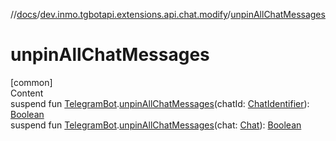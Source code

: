 //[docs](../../index.md)/[dev.inmo.tgbotapi.extensions.api.chat.modify](index.md)/[unpinAllChatMessages](unpin-all-chat-messages.md)



# unpinAllChatMessages  
[common]  
Content  
suspend fun [TelegramBot](../dev.inmo.tgbotapi.bot/index.md#%5Bdev.inmo.tgbotapi.bot%2FTelegramBot%2F%2F%2FPointingToDeclaration%2F%5D%2FClasslikes%2F625018081).[unpinAllChatMessages](unpin-all-chat-messages.md)(chatId: [ChatIdentifier](../dev.inmo.tgbotapi.types/-chat-identifier/index.md)): [Boolean](https://kotlinlang.org/api/latest/jvm/stdlib/kotlin/-boolean/index.html)  
suspend fun [TelegramBot](../dev.inmo.tgbotapi.bot/index.md#%5Bdev.inmo.tgbotapi.bot%2FTelegramBot%2F%2F%2FPointingToDeclaration%2F%5D%2FClasslikes%2F625018081).[unpinAllChatMessages](unpin-all-chat-messages.md)(chat: [Chat](../dev.inmo.tgbotapi.types.chat.abstracts/-chat/index.md)): [Boolean](https://kotlinlang.org/api/latest/jvm/stdlib/kotlin/-boolean/index.html)  



